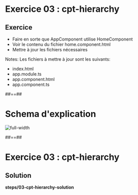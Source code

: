 <!-- .slide: class="exercice" -->
# Exercice 03 : cpt-hierarchy
## Exercice<br>

- Faire en sorte que AppComponent utilise HomeComponent
- Voir le contenu du fichier home.component.html
- Mettre à jour les fichiers nécessaires

Notes:
Les fichiers à mettre à jour sont les suivants:
- index.html
- app.module.ts
- app.component.html
- app.component.ts

 ##==##
 <!-- .slide: class="full-center" -->
 # Schema d'explication
 ![full-width](assets/images/school/components/component_schema.png)

 ##==##

 <!-- .slide: class="exercice full-center" -->
 # Exercice 03 : cpt-hierarchy
 ## Solution
 <b>steps/03-cpt-hierarchy-solution</b>
